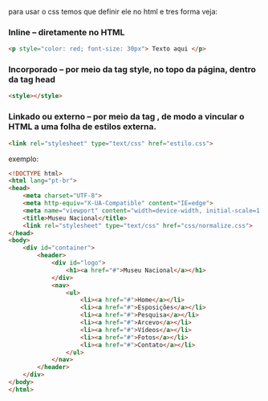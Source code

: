 para usar o css temos que definir ele no html e tres forma veja:

### Inline – diretamente no HTML
~~~html
<p style="color: red; font-size: 30px"> Texto aqui </p>
~~~

### Incorporado – por meio da tag style, no topo da página, dentro da tag head
~~~html
<style></style>
~~~

### Linkado ou externo – por meio da tag <link>, de modo a vincular o HTML a uma folha de estilos externa. 

~~~html
<link rel="stylesheet" type="text/css" href="estilo.css"> 
~~~

exemplo:

~~~~html
<!DOCTYPE html>
<html lang="pt-br">
<head>
    <meta charset="UTF-8">
    <meta http-equiv="X-UA-Compatible" content="IE=edge">
    <meta name="viewport" content="width=device-width, initial-scale=1.0">
    <title>Museu Nacional</title>
    <link rel="stylesheet" type="text/css" href="css/normalize.css">
</head>
<body>
    <div id="container">
        <header>
            <div id="logo">
                <h1><a href="#">Museu Nacional</a></h1>
            </div>
            <nav>
                <ul>
                    <li><a href="#">Home</a></li>
                    <li><a href="#">Esposições</a></li>
                    <li><a href="#">Pesquisa</a></li>
                    <li><a href="#">Arcevo</a></li>
                    <li><a href="#">Vídeos</a></li>
                    <li><a href="#">Fotos</a></li>
                    <li><a href="#">Contato</a></li>
                </ul>
            </nav>
        </header>  
    </div>
</body>
</html>
